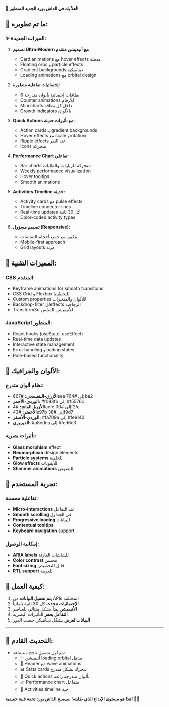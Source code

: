 🎨 **أهلاً بك في الداش بورد الجديد المتطور!**

## 🚀 **ما تم تطويره:**

### ✨ **الميزات الجديدة:**
1. **تصميم Ultra-Modern مع أنيميشن متقدم**
   - Card animations مع hover effects مذهلة
   - Floating orbs و particle effects
   - Gradient backgrounds ديناميكية
   - Loading animations مع orbital design

2. **إحصائيات تفاعلية متطورة:**
   - 6 بطاقات إحصائية بألوان متدرجة
   - Counter animations للأرقام
   - Mini charts داخل كل بطاقة
   - Growth indicators بالألوان

3. **Quick Actions مع تأثيرات حديثة:**
   - Action cards بـ gradient backgrounds
   - Hover effects مع scale وrotation
   - Ripple effects عند النقر
   - Icons متحركة

4. **Performance Chart تفاعلي:**
   - Bar charts متحركة للزيارات والطلبات
   - Weekly performance visualization
   - Hover tooltips
   - Smooth animations

5. **Activities Timeline حديثة:**
   - Activity cards مع pulse effects
   - Timeline connector lines
   - Real-time updates كل 30 ثانية
   - Color-coded activity types

6. **تصميم مسؤول (Responsive):**
   - يتكيف مع جميع أحجام الشاشات
   - Mobile-first approach
   - Grid layouts مرنة

## 🎯 **المميزات التقنية:**

### **CSS المتقدم:**
- Keyframe animations for smooth transitions
- CSS Grid و Flexbox للتخطيط
- Custom properties للألوان والمتغيرات
- Backdrop-filter للeffects الزجاجية
- Transform3d للأنيميشن السلس

### **JavaScript المتطور:**
- React hooks (useState, useEffect)
- Real-time data updates
- Interactive state management
- Error handling وloading states
- Role-based functionality

## 🌟 **الألوان والجرافيك:**

### **نظام ألوان متدرج:**
- **الأزرق-البنفسجي:** #667eea إلى #764ba2
- **الوردي-الأحمر:** #f093fb إلى #f5576c  
- **الأزرق الفاتح:** #4facfe إلى #00f2fe
- **الأخضر:** #43e97b إلى #38f9d7
- **الوردي-الأصفر:** #fa709a إلى #fee140
- **الفيروزي:** #a8edea إلى #fed6e3

### **تأثيرات بصرية:**
- **Glass morphism** effect
- **Neumorphism** design elements
- **Particle systems** للخلفية
- **Glow effects** للأيقونات
- **Shimmer animations** للنصوص

## 📱 **تجربة المستخدم:**

### **تفاعلية محسنة:**
- **Micro-interactions** عند التفاعل
- **Smooth scrolling** في الجداول
- **Progressive loading** للبيانات
- **Contextual tooltips**
- **Keyboard navigation** support

### **إمكانية الوصول:**
- **ARIA labels** للشاشات القارئة
- **Color contrast** محسن
- **Font sizing** قابل للتخصيص
- **RTL support** للعربية

## 🔧 **كيفية العمل:**

1. **يتم تحميل البيانات** من APIs المختلفة
2. **الإحصائيات تتحدث** كل 30 ثانية تلقائياً
3. **الأنيميشن يبدأ** بشكل متتالي للعناصر
4. **التفاعل يحفز** التأثيرات البصرية
5. **البيانات تُعرض** بشكل ديناميكي حسب الدور

---

## 🎯 **التحديث القادم:**
- مع أول تشغيل ناجح ستشاهد:
  - ✨ أنيميشن loading orbital مذهل
  - 🌊 Header مع wave animations
  - 📊 Stats cards تتحرك بشكل متدرج
  - 🎨 Quick actions بألوان متدرجة رائعة
  - 📈 Performance chart متفاعل
  - 🔔 Activities timeline حية

**هذا هو مستوى الإبداع الذي طلبته! سيصبح الداش بورد تحفة فنية حقيقية! 🎨✨**